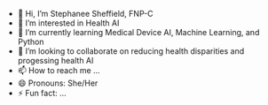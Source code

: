 - 👋 Hi, I’m Stephanee Sheffield, FNP-C
- 👀 I’m interested in Health AI
- 🌱 I’m currently learning Medical Device AI, Machine Learning, and Python
- 💞️ I’m looking to collaborate on reducing health disparities and progessing health AI
- 📫 How to reach me ...
- 😄 Pronouns: She/Her
- ⚡ Fun fact: ...

<!---
stephmsheff/stephmsheff is a ✨ special ✨ repository because its `README.md` (this file) appears on your GitHub profile.
You can click the Preview link to take a look at your changes.
--->
